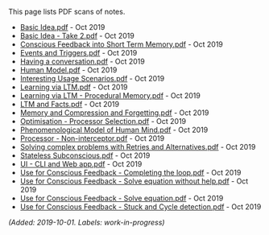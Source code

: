 This page lists PDF scans of notes.

* [Basic Idea.pdf](files/archive/Basic-Idea.pdf) - Oct 2019
* [Basic Idea - Take 2.pdf](files/archive/Basic-Idea-Take-2.pdf) - Oct 2019
* [Conscious Feedback into Short Term Memory.pdf](files/archive/Conscious-Feedback-into-Short-Term-Memory.pdf) - Oct 2019
* [Events and Triggers.pdf](files/archive/Events-and-Triggers.pdf) - Oct 2019
* [Having a conversation.pdf](files/archive/Having-a-conversation.pdf) - Oct 2019
* [Human Model.pdf](files/archive/Human-Model.pdf) - Oct 2019
* [Interesting Usage Scenarios.pdf](files/archive/Interesting-Usage-Scenarios.pdf) - Oct 2019
* [Learning via LTM.pdf](files/archive/Learning-via-LTM.pdf) - Oct 2019
* [Learning via LTM - Procedural Memory.pdf](files/archive/Learning-via-LTM;-Procedural-Memory.pdf) - Oct 2019
* [LTM and Facts.pdf](files/archive/LTM-and-Facts.pdf) - Oct 2019
* [Memory and Compression and Forgetting.pdf](files/archive/Memory-and-Compression-and-Forgetting.pdf) - Oct 2019
* [Optimisation - Processor Selection.pdf](files/archive/Optimisation;-Processor-Selection.pdf) - Oct 2019
* [Phenomenological Model of Human Mind.pdf](files/archive/Phenomenological-Model-of-Human-Mind.pdf) - Oct 2019
* [Processor - Non-interceptor.pdf](files/archive/Processor;-Non-Interceptor.pdf) - Oct 2019
* [Solving complex problems with Retries and Alternatives.pdf](files/archive/Solving-complex-problems-with-Retries-and-Alternatives.pdf) - Oct 2019
* [Stateless Subconscious.pdf](files/archive/Stateless-Subconscious.pdf) - Oct 2019
* [UI - CLI and Web app.pdf](files/archive/UI-CLI-and-Web-app.pdf) - Oct 2019
* [Use for Conscious Feedback - Completing the loop.pdf](files/archive/Use-for-Conscious-Feedback;-Completing-the-Loop.pdf) - Oct 2019
* [Use for Conscious Feedback - Solve equation without help.pdf](files/archive/Use-for-Conscious-Feedback;-Solve-equation-without-help.pdf) - Oct 2019
* [Use for Conscious Feedback - Solve equation.pdf](files/archive/Use-for-Conscious-Feedback;-Solve-equation.pdf) - Oct 2019
* [Use for Conscious Feedback - Stuck and Cycle detection.pdf](files/archive/Use-for-Conscious-Feedback;-Stuck-and-Cycle-detection.pdf) - Oct 2019

_(Added: 2019-10-01. Labels: work-in-progress)_